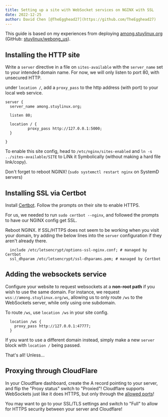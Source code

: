 ```yaml
---
title: Setting up a site with WebSocket services on NGINX with SSL
date: 2022-12-25
author: David Chen [@TheEgghead27](https://github.com/TheEgghead27)
---
```


This guide is based on my experiences from deploying [among.stuylinux.org](https://among.stuylinux.org) (GitHub: [stuylinux/webong_us](https://github.com/stuylinux/webong_us)).

## Installing the HTTP site

Write a `server` directive in a file on `sites-available` with the `server_name` set to your intended domain name. For now, we will only listen to port 80, with unsecured HTTP.

under `location /`, add a `proxy_pass` to the http address (with port) to your local web service.

```
server {
  server_name among.stuylinux.org;

  listen 80;

  location / {
          proxy_pass http://127.0.0.1:5000;
  }

}
```

To enable this site config, head to `/etc/nginx/sites-enabled` and `ln -s ../sites-available/SITE` to LiNk it Symbolically (without making a hard file link/copy).

Don't forget to reboot NGINX! (`sudo systemctl restart nginx` on SystemD servers)

## Installing SSL via Certbot

Install [Certbot](https://certbot.eff.org/). Follow the prompts on their site to enable HTTPS.

For us, we needed to run `sudo certbot --nginx`, and followed the prompts to have our NGINX config get SSL.

Reboot NGINX. If SSL/HTTPS does not seem to be working when you visit your domain, try adding the below lines into the `server` configuration if they aren't already there.

```
  include /etc/letsencrypt/options-ssl-nginx.conf; # managed by Certbot
  ssl_dhparam /etc/letsencrypt/ssl-dhparams.pem; # managed by Certbot
```

## Adding the websockets service

Configure your website to request websockets at a **non-root path** if you wish to use the same domain. For instance, we request `wss://among.stuylinux.org/ws`, allowing us to only route `/ws` to the WebSockets server, while only using one subdomain.

To route `/ws`, use `location /ws` in your site config.

```
  location /ws {
    proxy_pass http://127.0.0.1:47777;
  }
```

If you want to use a different domain instead, simply make a new `server` block with `location /` being passed.

That's all! Unless...

## Proxying through CloudFlare

In your Cloudflare dashboard, create the A record pointing to your server, and flip the "Proxy status" switch to "Proxied"! Cloudflare supports WebSockets just like it does HTTPS, but only through the [allowed ports](https://developers.cloudflare.com/fundamentals/get-started/reference/network-ports/)!

You may want to go to your SSL/TLS settings and switch to "Full" to allow for HTTPS security between your server and Cloudflare!

